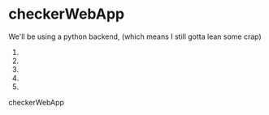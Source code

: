 checkerWebApp
=============

We'll be using a python backend, (which means I still gotta lean some crap)


1.
1.
1.
1.
1.

checkerWebApp
